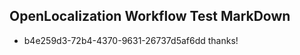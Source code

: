 ## OpenLocalization Workflow Test MarkDown
* b4e259d3-72b4-4370-9631-26737d5af6dd thanks!

<!--HONumber=Aug16_HO3-->


